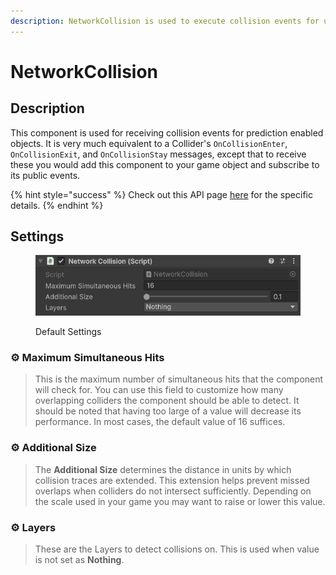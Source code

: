 ```yaml
---
description: NetworkCollision is used to execute collision events for use with prediction.
---
```


# NetworkCollision

## Description

This component is used for receiving collision events for prediction enabled objects. It is very much equivalent to a Collider's `OnCollisionEnter`, `OnCollisionExit`, and `OnCollisionStay` messages, except that to receive these you would add this component to your game object and subscribe to its public events.

{% hint style="success" %}
Check out this API page [here](https://fish-networking.com/FishNet/api/api/FishNet.Component.Prediction.NetworkCollider.html) for the specific details.
{% endhint %}

## Settings

<div align="left"><figure><img src="../../../../.gitbook/assets/network-collision-component.png" alt=""><figcaption><p>Default Settings</p></figcaption></figure></div>

### :gear:  **Maximum Simultaneous Hits**

> This is the maximum number of simultaneous hits that the component will check for. You can use this field to customize how many overlapping colliders the component should be able to detect. It should be noted that having too large of a value will decrease its performance. In most cases, the default value of 16 suffices.

### :gear:  **Additional Size**

> The **Additional Size** determines the distance in units by which collision traces are extended. This extension helps prevent missed overlaps when colliders do not intersect sufficiently. Depending on the scale used in your game you may want to raise or lower this value.

### :gear:  **Layers**

> These are the Layers to detect collisions on. This is used when value is not set as **Nothing**.
